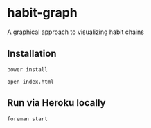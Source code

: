 # habit-graph
A graphical approach to visualizing habit chains

## Installation

`bower install`

`open index.html`


## Run via Heroku locally
`foreman start`
